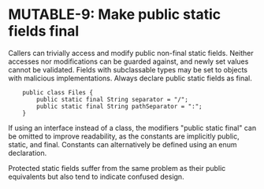 # MUTABLE-9: Make public static fields final
Callers can trivially access and modify public non-final static fields. Neither accesses nor modifications can be guarded against, and newly set values cannot be validated. Fields with subclassable types may be set to objects with malicious implementations. Always declare public static fields as final.

        public class Files {
            public static final String separator = "/";
            public static final String pathSeparator = ":";
        }

If using an interface instead of a class, the modifiers "public static final" can be omitted to improve readability, as the constants are implicitly public, static, and final. Constants can alternatively be defined using an enum declaration.

Protected static fields suffer from the same problem as their public equivalents but also tend to indicate confused design.
